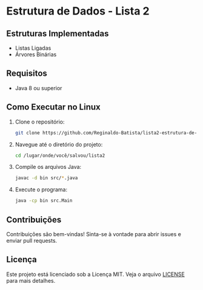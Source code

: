 # Estrutura de Dados - Lista 2

## Estruturas Implementadas

- Listas Ligadas
- Árvores Binárias


## Requisitos

- Java 8 ou superior

## Como Executar no Linux

1. Clone o repositório:
    ```sh
    git clone https://github.com/Reginaldo-Batista/lista2-estrutura-de-dados.git
    ```
2. Navegue até o diretório do projeto:
    ```sh
    cd /lugar/onde/você/salvou/lista2
    ```
3. Compile os arquivos Java:
    ```sh
    javac -d bin src/*.java
    ```
4. Execute o programa:
    ```sh
    java -cp bin src.Main
    ```

## Contribuições

Contribuições são bem-vindas! Sinta-se à vontade para abrir issues e enviar pull requests.

## Licença

Este projeto está licenciado sob a Licença MIT. Veja o arquivo [LICENSE](LICENSE) para mais detalhes.